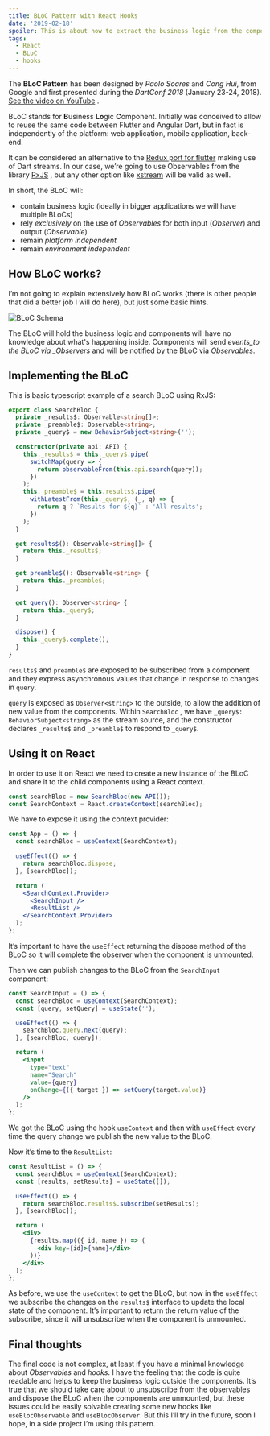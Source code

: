 ```yaml
---
title: BLoC Pattern with React Hooks
date: '2019-02-18'
spoiler: This is about how to extract the business logic from the components in a React application using the BLoC pattern from Flutter with the new hooks API and RxJS.
tags:
  - React
  - BLoC
  - hooks
---
```


The **BLoC Pattern** has been designed by _Paolo Soares_ and _Cong Hui_, from
Google and first presented during the _DartConf 2018_ (January 23-24, 2018).
[See the video on YouTube](https://www.youtube.com/watch?v=PLHln7wHgPE 'BLoC Pattern Flutter') .

BLoC stands for **B**usiness **Lo**gic **C**omponent. Initially was conceived to
allow to reuse the same code between Flutter and Angular Dart, but in fact is
independently of the platform: web application, mobile application, back-end.

It can be considered an alternative to the
[Redux port for flutter](https://pub.dartlang.org/packages/flutter_redux 'Redux port for flutter') making
use of Dart streams. In our case, we’re going to use Observables from the library
[RxJS](https://rxjs.dev/ 'RxJS') , but any other option like
[xstream](http://staltz.github.io/xstream/ 'xstream') will be valid as well.

In short, the BLoC will:

- contain business logic (ideally in bigger applications we will have multiple BLoCs)
- rely _exclusively_ on the use of _Observables_ for both input (_Observer_) and output (_Observable_)
- remain _platform independent_
- remain _environment independent_

## How BLoC works?

I’m not going to explain extensively how BLoC works (there is other people that
did a better job I will do here), but just some basic hints.

![BLoC Schema](./bloc-schema.png)

The BLoC will hold the business logic and components will have no knowledge
about what's happening inside. Components will send _events_to the BLoC via
\_Observers_ and will be notified by the BLoC via _Observables_.

## Implementing the BLoC

This is basic typescript example of a search BLoC using RxJS:

```typescript
export class SearchBloc {
  private _results$: Observable<string[]>;
  private _preamble$: Observable<string>;
  private _query$ = new BehaviorSubject<string>('');

  constructor(private api: API) {
    this._results$ = this._query$.pipe(
      switchMap(query => {
        return observableFrom(this.api.search(query));
      })
    );
    this._preamble$ = this.results$.pipe(
      withLatestFrom(this._query$, (_, q) => {
        return q ? `Results for ${q}` : 'All results';
      })
    );
  }

  get results$(): Observable<string[]> {
    return this._results$;
  }

  get preamble$(): Observable<string> {
    return this._preamble$;
  }

  get query(): Observer<string> {
    return this._query$;
  }

  dispose() {
    this._query$.complete();
  }
}
```

`results$` and `preamble$` are exposed to be subscribed from a component and
they express asynchronous values that change in response to changes in `query`.

`query` is exposed as `Observer<string>` to the outside, to allow the addition
of new value from the components. Within `SearchBloc` , we have
`_query$: BehaviorSubject<string>` as the stream source, and the constructor
declares `_results$` and `_preamble$` to respond to `_query$`.

## Using it on React

In order to use it on React we need to create a new instance of the BLoC and
share it to the child components using a React context.

```jsx
const searchBloc = new SearchBloc(new API());
const SearchContext = React.createContext(searchBloc);
```

We have to expose it using the context provider:

```jsx
const App = () => {
  const searchBloc = useContext(SearchContext);

  useEffect(() => {
    return searchBloc.dispose;
  }, [searchBloc]);

  return (
    <SearchContext.Provider>
      <SearchInput />
      <ResultList />
    </SearchContext.Provider>
  );
};
```

It’s important to have the `useEffect` returning the dispose method of the BLoC
so it will complete the observer when the component is unmounted.

Then we can publish changes to the BLoC from the `SearchInput` component:

```jsx
const SearchInput = () => {
  const searchBloc = useContext(SearchContext);
  const [query, setQuery] = useState('');

  useEffect(() => {
    searchBloc.query.next(query);
  }, [searchBloc, query]);

  return (
    <input
      type="text"
      name="Search"
      value={query}
      onChange={({ target }) => setQuery(target.value)}
    />
  );
};
```

We got the BLoC using the hook `useContext` and then with `useEffect` every time
the query change we publish the new value to the BLoC.

Now it’s time to the `ResultList`:

```jsx
const ResultList = () => {
  const searchBloc = useContext(SearchContext);
  const [results, setResults] = useState([]);

  useEffect(() => {
    return searchBloc.results$.subscribe(setResults);
  }, [searchBloc]);

  return (
    <div>
      {results.map(({ id, name }) => (
        <div key={id}>{name}</div>
      ))}
    </div>
  );
};
```

As before, we use the `useContext` to get the BLoC, but now in the `useEffect`
we subscribe the changes on the `results$` interface to update the local state
of the component. It’s important to return the return value of the subscribe,
since it will unsubscribe when the component is unmounted.

## Final thoughts

The final code is not complex, at least if you have a minimal knowledge about
_Observables_ and _hooks_. I have the feeling that the code is quite readable
and helps to keep the business logic outside the components. It’s true that we
should take care about to unsubscribe from the observables and dispose the BLoC
when the components are unmounted, but these issues could be easily solvable
creating some new hooks like `useBlocObservable` and `useBlocObserver`. But this
I’ll try in the future, soon I hope, in a side project I’m using this pattern.
